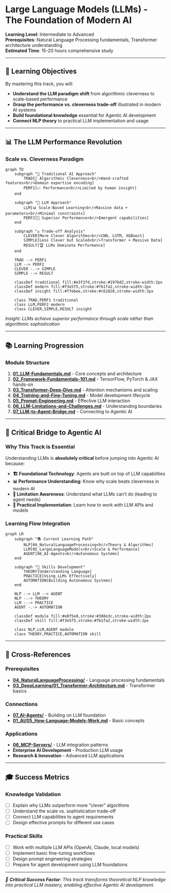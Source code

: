 # Large Language Models (LLMs) - The Foundation of Modern AI

**Learning Level**: Intermediate to Advanced  
**Prerequisites**: Natural Language Processing fundamentals, Transformer architecture understanding  
**Estimated Time**: 15-20 hours comprehensive study  

---

## 🎯 Learning Objectives

By mastering this track, you will:

- **Understand the LLM paradigm shift** from algorithmic cleverness to scale-based performance
- **Grasp the performance vs. cleverness trade-off** illustrated in modern AI systems
- **Build foundational knowledge** essential for Agentic AI development
- **Connect NLP theory** to practical LLM implementation and usage

---

## 📊 **The LLM Performance Revolution**

### **Scale vs. Cleverness Paradigm**

```mermaid
graph TD
    subgraph "🧠 Traditional AI Approach"
        TRAD[🔧 Algorithmic Cleverness<br/>Hand-crafted features<br/>Domain expertise encoding]
        PERF1[📈 Performance<br/>Limited by human insight]
    end
    
    subgraph "🚀 LLM Approach"
        LLM[📊 Scale-Based Learning<br/>Massive data + parameters<br/>Minimal constraints]
        PERF2[🎯 Superior Performance<br/>Emergent capabilities]
    end
    
    subgraph "⚖️ Trade-off Analysis"
        CLEVER[More Clever Algorithms<br/>CNN, LSTM, XGBoost]
        SIMPLE[Less Clever but Scaled<br/>Transformer + Massive Data]
        RESULT[🏆 LLMs Dominate Performance]
    end
    
    TRAD --> PERF1
    LLM --> PERF2
    CLEVER -.-> SIMPLE
    SIMPLE --> RESULT
    
    classDef traditional fill:#e3f2fd,stroke:#1976d2,stroke-width:2px
    classDef modern fill:#f3e5f5,stroke:#7b1fa2,stroke-width:2px
    classDef insight fill:#ffebee,stroke:#c62828,stroke-width:3px
    
    class TRAD,PERF1 traditional
    class LLM,PERF2 modern
    class CLEVER,SIMPLE,RESULT insight
```

*Insight: LLMs achieve superior performance through scale rather than algorithmic sophistication*

---

## 📚 Learning Progression

### **Module Structure**

1. **[01_LLM-Fundamentals.md](01_LLM-Fundamentals.md)** - Core concepts and architecture
2. **[02_Framework-Fundamentals-101.md](02_Framework-Fundamentals-101.md)** - TensorFlow, PyTorch & JAX hands-on
3. **[03_Transformer-Deep-Dive.md](03_Transformer-Deep-Dive.md)** - Attention mechanisms and scaling
4. **[04_Training-and-Fine-Tuning.md](04_Training-and-Fine-Tuning.md)** - Model development lifecycle
5. **[05_Prompt-Engineering.md](05_Prompt-Engineering.md)** - Effective LLM interaction
6. **[06_LLM-Limitations-and-Challenges.md](06_LLM-Limitations-and-Challenges.md)** - Understanding boundaries
7. **[07_LLM-to-Agent-Bridge.md](07_LLM-to-Agent-Bridge.md)** - Connecting to Agentic AI

---

## 🌉 **Critical Bridge to Agentic AI**

### **Why This Track is Essential**

Understanding LLMs is **absolutely critical** before jumping into Agentic AI because:

- **🏗️ Foundational Technology**: Agents are built on top of LLM capabilities
- **📊 Performance Understanding**: Know why scale beats cleverness in modern AI
- **🎯 Limitation Awareness**: Understand what LLMs can't do (leading to agent needs)
- **🔧 Practical Implementation**: Learn how to work with LLM APIs and models

### **Learning Flow Integration**

```mermaid
graph LR
    subgraph "📚 Current Learning Path"
        NLP[04_NaturalLanguageProcessing<br/>Theory & Algorithms]
        LLM[05_LargeLanguageModels<br/>Scale & Performance]
        AGENT[06_AI-Agents<br/>Autonomous Systems]
    end
    
    subgraph "🎯 Skills Development"
        THEORY[Understanding Language]
        PRACTICE[Using LLMs Effectively]
        AUTOMATION[Building Autonomous Systems]
    end
    
    NLP --> LLM --> AGENT
    NLP -.-> THEORY
    LLM -.-> PRACTICE
    AGENT -.-> AUTOMATION
    
    classDef module fill:#e8f5e8,stroke:#388e3c,stroke-width:2px
    classDef skill fill:#f3e5f5,stroke:#7b1fa2,stroke-width:2px
    
    class NLP,LLM,AGENT module
    class THEORY,PRACTICE,AUTOMATION skill
```

---

## 🔗 Cross-References

### **Prerequisites**

- **[04_NaturalLanguageProcessing/](../04_NaturalLanguageProcessing/)** - Language processing fundamentals
- **[03_DeepLearning/01_Transformer-Architecture.md](../03_DeepLearning/01_Transformer-Architecture.md)** - Transformer basics

### **Connections**

- **[07_AI-Agents/](../07_AI-Agents/)** - Building on LLM foundation
- **[01_AI/05_How-Language-Models-Work.md](../01_AI/05_How-Language-Models-Work.md)** - Basic concepts

### **Applications**

- **[06_MCP-Servers/](../06_MCP-Servers/)** - LLM integration patterns
- **Enterprise AI Development** - Production LLM usage
- **Research & Innovation** - Advanced LLM applications

---

## 🎓 Success Metrics

### **Knowledge Validation**

- [ ] Explain why LLMs outperform more "clever" algorithms
- [ ] Understand the scale vs. sophistication trade-off
- [ ] Connect LLM capabilities to agent requirements
- [ ] Design effective prompts for different use cases

### **Practical Skills**

- [ ] Work with multiple LLM APIs (OpenAI, Claude, local models)
- [ ] Implement basic fine-tuning workflows
- [ ] Design prompt engineering strategies
- [ ] Prepare for agent development using LLM foundations

---

*🎯 **Critical Success Factor**: This track transforms theoretical NLP knowledge into practical LLM mastery, enabling effective Agentic AI development.*
